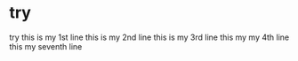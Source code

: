 # try
try
this is my 1st line
this is my 2nd line
this is my 3rd line
this my my 4th line
this my seventh line